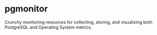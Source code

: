 # pgmonitor
Crunchy monitoring resources for collecting, storing, and visualizing both PostgreSQL and Operating System metrics.
